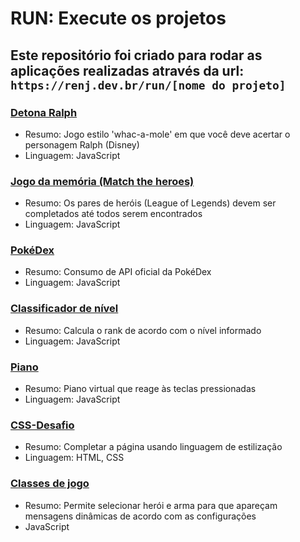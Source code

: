 # RUN: Execute os projetos

## Este repositório foi criado para rodar as aplicações realizadas através da url: `https://renj.dev.br/run/[nome do projeto]`

### [Detona Ralph](https://renj.dev.br/run/detona-ralph.html)

- Resumo: Jogo estilo 'whac-a-mole' em que você deve acertar o personagem Ralph (Disney)
- Linguagem: JavaScript

### [Jogo da memória (Match the heroes)](https://renj.dev.br/run/classificador-de-nivel.html)

- Resumo: Os pares de heróis (League of Legends) devem ser completados até todos serem encontrados
- Linguagem: JavaScript

### [PokéDex](https://renj.dev.br/run/pokedex.html)

- Resumo: Consumo de API oficial da PokéDex
- Linguagem: JavaScript

### [Classificador de nível](https://renj.dev.br/run/classificador-de-nivel.html)

- Resumo: Calcula o rank de acordo com o nível informado
- Linguagem: JavaScript

### [Piano](https://renj.dev.br/run/piano.html)

- Resumo: Piano virtual que reage às teclas pressionadas
- Linguagem: JavaScript

### [CSS-Desafio](https://renj.dev.br/run/css-desafio.html)

- Resumo: Completar a página usando linguagem de estilização
- Linguagem: HTML, CSS

### [Classes de jogo](https://renj.dev.br/run/classes-de-jogo.html)

- Resumo: Permite selecionar herói e arma para que apareçam mensagens dinâmicas de acordo com as configurações
- JavaScript

